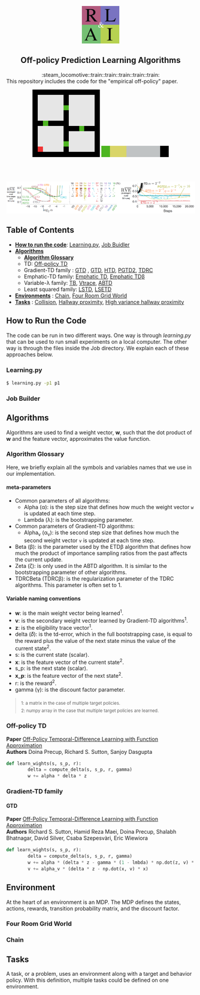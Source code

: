 <p align="center">
    <img width="100" src="/Assets/rlai.png" />
</p>

<h2 align=center>Off-policy Prediction Learning Algorithms</h2>
<div align="center">
  :steam_locomotive::train::train::train::train::train:
</div>
This repository includes the code for the "empirical off-policy" paper.


<p align="center">
    <img src="/Assets/fourRoomGridWorld.gif" />
    <img src="/Assets/chain.gif" />
</p>
<br></br>
<p align="center">
    <img src="/Assets/plots.png" />
</p>

## Table of Contents
- **[How to run the code](#how-to-run)**: [Learning.py](#learning.py), [Job Buidler](#job_builder)
- **[Algorithms](#algorithms)**
    - **[Algorithm Glossary](#glossary)**
    - TD: [Off-policy TD](#td)
    - Gradient-TD family : [GTD](#gtd) , [GTD](#gtd2), [HTD](#htd), [PGTD2](#pgdt2), [TDRC](#tdrc)
    - Emphatic-TD family: [Emphatic TD](#etd), [Emphatic TDβ](#etdb)  
    - Variable-λ family: [TB](#tb), [Vtrace](#vtrace), [ABTD](#abtd)
    - Least squared family: [LSTD](#lstd), [LSETD](#lsetd)
- **[Environments](#environment)** :  [Chain](#chain), [Four Room Grid World](#four_room_grid_world)
- **[Tasks](#tasks)** : [Collision](#collision), [Hallway proximity](#hallway_proximity), 
  [High variance hallway proximity](#highvar_hallway_proximity)



<a name='how-to-run'></a>
## How to Run the Code
The code can be run in two different ways.
One way is through *learning.py* that can be used to run small experiments on a local computer.
The other way is through the files inside the Job directory. 
We explain each of these approaches below.


<a name="learning.py"></a>
### Learning.py
```sh
$ learning.py -p1 p1
```

<a name="job_builder"></a>
### Job Builder




<a name='algorithms'></a>
## Algorithms
Algorithms are used to find a weight vector, **w**, such that the dot product of **w** and the feature vector, 
approximates the value function. 

<a name='glossary'></a>
### Algorithm Glossary
Here, we briefly explain all the symbols and variables names that we use in our implementation.

#### meta-parameters
- Common parameters of all algorithms:
  - Alpha (α): is the step size that defines how much the weight vector `w` is updated at each time step.
  - Lambda (λ): is the bootstrapping parameter.
- Common parameters of Gradient-TD algorithms:    
  - Alpha<sub>v</sub> (α<sub>v</sub>): is the second step size that defines how much the second weight vector `v` is 
    updated at each time step.
- Beta (β): is the parameter used by the ETDβ algorithm that defines how much the product of importance sampling ratios
from the past affects the current update.
- Zeta (ζ): is only used in the ABTD algorithm. It is similar to the bootstrapping parameter of other algorithms.
- TDRCBeta (TDRCβ): is the regularization parameter of the TDRC algorithms. This parameter is often set to 1.

#### Variable naming conventions
- **w**: is the main weight vector being learned<sup>1</sup>.
- **v**: is the secondary weight vector learned by Gradient-TD algorithms<sup>1</sup>.
- **z**: is the eligibility trace vector<sup>1</sup>.
- delta (𝛿): is the td-error, which in the full bootstrapping case, is equal to the reward plus the value of the next 
  state minus the value of the current state<sup>2</sup>.
- s: is the current state (scalar).
- **x**: is the feature vector of the current state<sup>2</sup>.
- s_p: is the next state (scalar).
- **x_p**: is the feature vector of the next state<sup>2</sup>. 
- r: is the reward<sup>2</sup>.
- gamma (γ): is the discount factor parameter.

> <sub>1: a matrix in the case of multiple target policies.</sub> </br>
> <sub>2: numpy array in the case that multiple target policies are learned.</sub>

<a name='td'></a>
### Off-policy TD

**Paper** [Off-Policy Temporal-Difference Learning with Function Approximation](
https://www.cs.mcgill.ca/~dprecup/publications/PSD-01.pdf)<br>
**Authors** Doina Precup, Richard S. Sutton, Sanjoy Dasgupta<br>

```python
def learn_wights(s, s_p, r):
        delta = compute_delta(s, s_p, r, gamma)
        w += alpha * delta * z
```

### Gradient-TD family
#### GTD

**Paper** [Off-Policy Temporal-Difference Learning with Function Approximation](
http://citeseerx.ist.psu.edu/viewdoc/download?doi=10.1.1.160.6170&rep=rep1&type=pdf)<br>
**Authors** Richard S. Sutton, Hamid Reza Maei, Doina Precup, Shalabh Bhatnagar, David Silver, Csaba Szepesvàri,
Eric Wiewiora<br>

```python
def learn_wights(s, s_p, r):
        delta = compute_delta(s, s_p, r, gamma)
        w += alpha * (delta * z - gamma * (1 - lmbda) * np.dot(z, v) * x_p)
        v += alpha_v * (delta * z - np.dot(x, v) * x)
```



<a name='environment'></a>
## Environment
At the heart of an environment is an MDP.
The MDP defines the states, actions, rewards, transition probability matrix, and the discount factor.

<a name="four_room_grid_world"></a>

### Four Room Grid World

<a name="four_room_grid_world"></a>

### Chain

<a name='tasks'></a>
## Tasks
A task, or a problem, uses an environment along with a target and behavior policy.
With this definition, multiple tasks could be defined on one environment.
